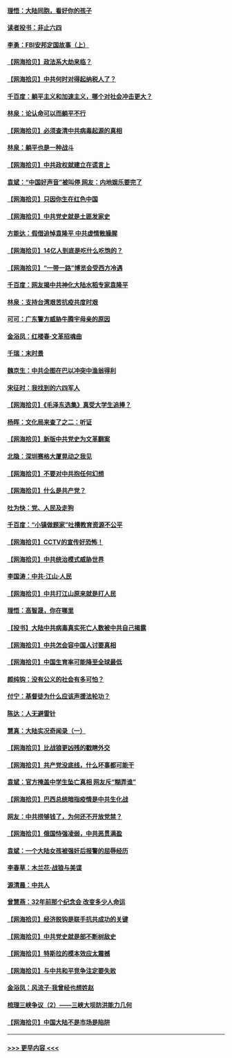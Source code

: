 #### [理悟：大陆同胞，看好你的孩子](../pages/nsc993/n12989778.md?t=06010953) 
#### [读者投书：非止六四](../pages/nsc993/n12989673.md?t=06010953) 
#### [李勇：FBI安邦定国故事（上）](../pages/nsc993/n12987749.md?t=06010953) 
#### [【网海拾贝】政法系大劫来临？](../pages/nsc993/n12987596.md?t=06010953) 
#### [【网海拾贝】中共何时对得起纳税人了？](../pages/nsc993/n12985578.md?t=06010953) 
#### [千百度：躺平主义和加速主义，哪个对社会冲击更大？](../pages/nsc993/n12985512.md?t=06010953) 
#### [林泉：论认命可以而躺平不行](../pages/nsc993/n12985505.md?t=06010953) 
#### [【网海拾贝】必须查清中共病毒起源的真相](../pages/nsc993/n12984276.md?t=06010953) 
#### [林泉：躺平也是一种战斗](../pages/nsc993/n12984194.md?t=06010953) 
#### [【网海拾贝】中共政权就建立在谎言上](../pages/nsc993/n12981880.md?t=06010953) 
#### [袁斌：“中国好声音”被叫停 网友：内地娱乐要完了](../pages/nsc993/n12981826.md?t=06010953) 
#### [【网海拾贝】只因你生在红色中国](../pages/nsc993/n12979096.md?t=06010953) 
#### [【网海拾贝】中共党史就是土匪发家史](../pages/nsc993/n12976478.md?t=06010953) 
#### [方能达：假借追悼袁隆平 中共虚情散臊腥](../pages/nsc993/n12976396.md?t=06010953) 
#### [【网海拾贝】14亿人到底是吃什么吃饱的？](../pages/nsc993/n12974125.md?t=06010953) 
#### [【网海拾贝】“一带一路”博览会受西方冷遇](../pages/nsc993/n12971787.md?t=06010953) 
#### [千百度：网友揭中共神化大陆水稻专家袁隆平](../pages/nsc993/n12971733.md?t=06010953) 
#### [林泉：支持台湾艰苦抗疫共度时艰](../pages/nsc993/n12971350.md?t=06010953) 
#### [可可：广东警方威胁牛腾宇母亲的原因](../pages/nsc993/n12971100.md?t=06010953) 
#### [金浴凤：红楼春·文革招魂曲](../pages/nsc993/n12970354.md?t=06010953) 
#### [千瑞：末时景](../pages/nsc993/n12970337.md?t=06010953) 
#### [魏京生：中共企图在巴以冲突中渔翁得利](../pages/nsc993/n12970286.md?t=06010953) 
#### [宋征时：我找到的六四军人](../pages/nsc993/n12970213.md?t=06010953) 
#### [【网海拾贝】《毛泽东选集》真受大学生追捧？](../pages/nsc993/n12968779.md?t=06010953) 
#### [杨晖：文化局来查了之二：听证](../pages/nsc993/n12966528.md?t=06010953) 
#### [【网海拾贝】新版中共党史为文革翻案](../pages/nsc993/n12967526.md?t=06010953) 
#### [北隐：深圳赛格大厦晃动之我见](../pages/nsc993/n12967393.md?t=06010953) 
#### [【网海拾贝】不要对中共抱任何幻想](../pages/nsc993/n12965222.md?t=06010953) 
#### [【网海拾贝】什么是共产党？](../pages/nsc993/n12962781.md?t=06010953) 
#### [吐为快：党、人民及走狗](../pages/nsc993/n12962747.md?t=06010953) 
#### [千百度：“小镇做题家”吐槽教育资源不公平](../pages/nsc993/n12962705.md?t=06010953) 
#### [【网海拾贝】CCTV的宣传好恐怖！](../pages/nsc993/n12959984.md?t=06010953) 
#### [【网海拾贝】中共统治模式威胁世界](../pages/nsc993/n12957622.md?t=06010953) 
#### [李国涛：中共‧江山‧人民](../pages/nsc993/n12957502.md?t=06010953) 
#### [【网海拾贝】中共打江山原来就是打人民](../pages/nsc993/n12954345.md?t=06010953) 
#### [理悟：高智晟，你在哪里](../pages/nsc993/n12953115.md?t=06010953) 
#### [【投书】大陆中共病毒真实死亡人数被中共自己揭露](../pages/nsc993/n12953050.md?t=06010953) 
#### [【网海拾贝】中共怎会容中国人讨要真相](../pages/nsc993/n12952161.md?t=06010953) 
#### [【网海拾贝】中国生育率可能降至全球最低](../pages/nsc993/n12948793.md?t=06010953) 
#### [颜纯钩：没有公义的社会有多可怕？](../pages/nsc993/n12947626.md?t=06010953) 
#### [付宁：基督徒为什么应该声援法轮功？](../pages/nsc993/n12947233.md?t=06010953) 
#### [陈达：人无避雷针](../pages/nsc993/n12947098.md?t=06010953) 
#### [慧真：大陆实况奇闻录（一）](../pages/nsc993/n12945811.md?t=06010953) 
#### [【网海拾贝】比战狼更凶残的戳瞎外交](../pages/nsc993/n12945717.md?t=06010953) 
#### [【网海拾贝】共产党没底线，什么坏事都可能干](../pages/nsc993/n12942090.md?t=06010953) 
#### [袁斌：官方掩盖中学生坠亡真相 网友斥“糊弄谁”](../pages/nsc993/n12942029.md?t=06010953) 
#### [【网海拾贝】巴西总统暗指疫情是中共生化战](../pages/nsc993/n12938999.md?t=06010953) 
#### [网友：中共捞够钱了，为何还不开放党禁？](../pages/nsc993/n12938952.md?t=06010953) 
#### [【网海拾贝】俄国恃强凌弱，中共恶贯满盈](../pages/nsc993/n12936626.md?t=06010953) 
#### [袁斌：一个大陆女孩被强奸后报警的屈辱经历](../pages/nsc993/n12936547.md?t=06010953) 
#### [李春草：木兰花·战狼与美谍](../pages/nsc993/n12935995.md?t=06010953) 
#### [源清晨：中共人](../pages/nsc993/n12935589.md?t=06010953) 
#### [曾慧燕：32年前那个纪念会 改变多少人命运](../pages/nsc993/n12934233.md?t=06010953) 
#### [【网海拾贝】经济脱钩是联手抗共成功的关键](../pages/nsc993/n12934176.md?t=06010953) 
#### [【网海拾贝】中共党史就是部不断树敌史](../pages/nsc993/n12932844.md?t=06010953) 
#### [【网海拾贝】特斯拉的模本效应太震撼](../pages/nsc993/n12925626.md?t=06010953) 
#### [【网海拾贝】与中共和平竞争注定要失败](../pages/nsc993/n12923326.md?t=06010953) 
#### [金浴凤：风流子‧我曾经也想姓赵](../pages/nsc993/n12920911.md?t=06010953) 
#### [梳理三峡争议（2）——三峡大坝防洪能力几何](../pages/nsc993/n12920173.md?t=06010953) 
#### [【网海拾贝】中国大陆不是市场是陷阱](../pages/nsc993/n12920143.md?t=06010953) 

----
#### [ >>> 更早内容 <<< ](../indexes/nsc993-earlier.md)

